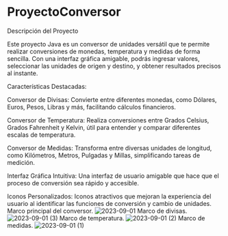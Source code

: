 # ProyectoConversor
Descripción del Proyecto

Este proyecto Java es un conversor de unidades versátil que te permite realizar conversiones de monedas, temperatura y medidas de forma sencilla. Con una interfaz gráfica amigable, podrás ingresar valores, seleccionar las unidades de origen y destino, y obtener resultados precisos al instante.

Características Destacadas:

Conversor de Divisas: Convierte entre diferentes monedas, como Dólares, Euros, Pesos, Libras y más, facilitando cálculos financieros.

Conversor de Temperatura: Realiza conversiones entre Grados Celsius, Grados Fahrenheit y Kelvin, útil para entender y comparar diferentes escalas de temperatura.

Conversor de Medidas: Transforma entre diversas unidades de longitud, como Kilómetros, Metros, Pulgadas y Millas, simplificando tareas de medición.

Interfaz Gráfica Intuitiva: Una interfaz de usuario amigable que hace que el proceso de conversión sea rápido y accesible.

Iconos Personalizados: Iconos atractivos que mejoran la experiencia del usuario al identificar las funciones de conversión y cambio de unidades.
Marco principal del conversor.
![2023-09-01](https://github.com/Fronzak18/ProyectoConversor/assets/141531481/ae3702d7-48c8-4042-afcd-e53ad4e17a40)
Marco de divisas.
![2023-09-01 (3)](https://github.com/Fronzak18/ProyectoConversor/assets/141531481/49b56516-2557-4d82-b464-882827b468af)
Marco de temperatura.
![2023-09-01 (2)](https://github.com/Fronzak18/ProyectoConversor/assets/141531481/8b4f2761-f552-419d-b667-36d574cca760)
Marco de medidas.
![2023-09-01 (1)](https://github.com/Fronzak18/ProyectoConversor/assets/141531481/91d37b7e-dcf5-443e-9039-dd49150bc460)
